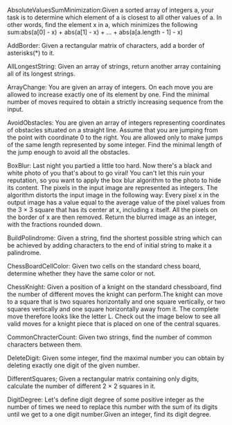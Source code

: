 AbsoluteValuesSumMinimization:Given a sorted array of integers a, your task is to determine which element of a is closest to all other values of a. In other words, find the element x in a, which minimizes the following sum:abs(a[0] - x) + abs(a[1] - x) + ... + abs(a[a.length - 1] - x)

AddBorder: Given a rectangular matrix of characters, add a border of asterisks(*) to it.

AllLongestString: Given an array of strings, return another array containing all of its longest strings.

ArrayChange: You are given an array of integers. On each move you are allowed to increase exactly one of its element by one. Find the minimal number of moves required to obtain a strictly increasing sequence from the input.

AvoidObstacles: You are given an array of integers representing coordinates of obstacles situated on a straight line.
Assume that you are jumping from the point with coordinate 0 to the right. You are allowed only to make jumps of the same length represented by some integer.
Find the minimal length of the jump enough to avoid all the obstacles.

BoxBlur: Last night you partied a little too hard. Now there's a black and white photo of you that's about to go viral! You can't let this ruin your reputation, so you want to apply the box blur algorithm to the photo to hide its content.
The pixels in the input image are represented as integers. The algorithm distorts the input image in the following way: Every pixel x in the output image has a value equal to the average value of the pixel values from the 3 × 3 square that has its center at x, including x itself. All the pixels on the border of x are then removed.
Return the blurred image as an integer, with the fractions rounded down.

BuildPolindrome: Given a string, find the shortest possible string which can be achieved by adding characters to the end of initial string to make it a palindrome.

ChessBoardCellColor: Given two cells on the standard chess board, determine whether they have the same color or not.

ChessKnight: Given a position of a knight on the standard chessboard, find the number of different moves the knight can perform.The knight can move to a square that is two squares horizontally and one square vertically, or two squares vertically and one square horizontally away from it. The complete move therefore looks like the letter L. Check out the image below to see all valid moves for a knight piece that is placed on one of the central squares.

CommonChracterCount: Given two strings, find the number of common characters between them.

DeleteDigit: Given some integer, find the maximal number you can obtain by deleting exactly one digit of the given number.

DifferentSquares; Given a rectangular matrix containing only digits, calculate the number of different 2 × 2 squares in it.

DigitDegree: Let's define digit degree of some positive integer as the number of times we need to replace this number with the sum of its digits until we get to a one digit number.Given an integer, find its digit degree.

